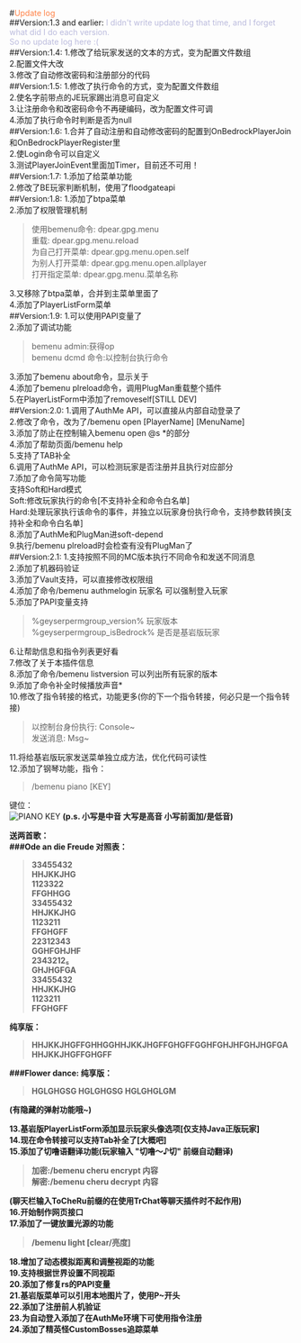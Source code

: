 #<font color=#FF8247 >Update log</font><br>
##Version:1.3 and earlier:
<font color=BBBBDD>I didn't write update log that time, and I forget what did I do each version.<br>
So no update log here :(</font><br>
##Version:1.4:
1.修改了给玩家发送的文本的方式，变为配置文件数组<br>
2.配置文件大改<br>
3.修改了自动修改密码和注册部分的代码<br>
##Version:1.5:
1.修改了执行命令的方式，变为配置文件数组<br>
2.使名字前带点的JE玩家踢出消息可自定义<br>
3.让注册命令和改密码命令不再硬编码，改为配置文件可调<br>
4.添加了执行命令时判断是否为null<br>
##Version:1.6:
1.合并了自动注册和自动修改密码的配置到OnBedrockPlayerJoin和OnBedrockPlayerRegister里<br>
2.使Login命令可以自定义<br>
3.测试PlayerJoinEvent里面加Timer，目前还不可用！<br>
##Version:1.7:
1.添加了给菜单功能<br>
2.修改了BE玩家判断机制，使用了floodgateapi<br>
##Version:1.8:
1.添加了btpa菜单<br>
2.添加了权限管理机制<br>
>使用bemenu命令: dpear.gpg.menu<br>
>重载: dpear.gpg.menu.reload<br>
>为自己打开菜单: dpear.gpg.menu.open.self<br>
>为别人打开菜单: dpear.gpg.menu.open.allplayer<br>
>打开指定菜单: dpear.gpg.menu.菜单名称<br>

3.又移除了btpa菜单，合并到主菜单里面了<br>
4.添加了PlayerListForm菜单<br>
##Version:1.9:
1.可以使用PAPI变量了<br>
2.添加了调试功能<br>

>bemenu admin:获得op<br>
>bemenu dcmd 命令:以控制台执行命令<br>

3.添加了bemenu about命令，显示关于<br>
4.添加了bemenu plreload命令，调用PlugMan重载整个插件<br>
5.在PlayerListForm中添加了removeself[STILL DEV]<br>
##Version:2.0:
1.调用了AuthMe API，可以直接从内部自动登录了<br>
2.修改了命令，改为了/bemenu open [PlayerName] [MenuName]<br>
3.添加了防止在控制输入bemenu open @s *的部分<br>
4.添加了帮助页面/bemenu help<br>
5.支持了TAB补全<br>
6.调用了AuthMe API，可以检测玩家是否注册并且执行对应部分<br>
7.添加了命令简写功能<br>
支持Soft和Hard模式<br>
Soft:修改玩家执行的命令[不支持补全和命令白名单]<br>
Hard:处理玩家执行该命令的事件，并独立以玩家身份执行命令，支持参数转换[支持补全和命令白名单]<br>
8.添加了AuthMe和PlugMan进soft-depend<br>
9.执行/bemenu plreload时会检查有没有PlugMan了<br>
##Version:2.1:
1.支持按照不同的MC版本执行不同命令和发送不同消息<br>
2.添加了机器码验证<br>
3.添加了Vault支持，可以直接修改权限组<br>
4.添加了命令/bemenu authmelogin 玩家名 可以强制登入玩家<br>
5.添加了PAPI变量支持<br>

>%geyserpermgroup_version% 玩家版本<br>
>%geyserpermgroup_isBedrock% 是否是基岩版玩家<br>

6.让帮助信息和指令列表更好看<br>
7.修改了关于本插件信息<br>
8.添加了命令/bemenu listversion 可以列出所有玩家的版本<br>
9.添加了命令补全时候播放声音*<br>
10.修改了指令转接的格式，功能更多(你的下一个指令转接，何必只是一个指令转接)<br>
> 以控制台身份执行: Console~<br>
> 发送消息: Msg~<br>

11.将给基岩版玩家发送菜单独立成方法，优化代码可读性<br>
12.添加了钢琴功能，指令：<br>
>/bemenu piano [KEY]

键位：<br>
![PIANO KEY](https://i-s2.328888.xyz/2022/06/27/62b958c2245a2.png)
<b>(p.s. 小写是中音   大写是高音   小写前面加/是低音)<b><br>

送两首歌：<br>
###Ode an die Freude
对照表：
>33455432<br>
><b>HHJKKJHG</b><br>
>1123322<br>
><b>FFGHHGG</b><br>
>33455432<br>
><b>HHJKKJHG</b><br>
>1123211<br>
><b>FFGHGFF</b><br>
>22312343<br>
><b>GGHFGHJHF</b><br>
>2343212₅<br>
><b>GHJHGFGA</b><br>
>33455432<br>
><b>HHJKKJHG</b><br>
>1123211<br>
><b>FFGHGFF</b><br>

纯享版：
>HHJKKJHGFFGHHGGHHJKKJHGFFGHGFFGGHFGHJHFGHJHGFGAHHJKKJHGFFGHGFF

###Flower dance:
纯享版：
>HGLGHGSG
>HGLGHGSG
>HGLGHGLGM

(有隐藏的弹射功能哦~)<br>

13.基岩版PlayerListForm添加显示玩家头像选项[仅支持Java正版玩家]<br>
14.现在命令转接可以支持Tab补全了[大概吧]<br>
15.添加了切噜语翻译功能(玩家输入 "切噜～♪切" 前缀自动翻译)
>加密:/bemenu cheru encrypt 内容<br>
>解密:/bemenu cheru decrypt 内容<br>

(聊天栏输入ToCheRu前缀的在使用TrChat等聊天插件时不起作用)<br>
16.开始制作网页接口<br>
17.添加了一键放置光源的功能<br>
>/bemenu light [clear/亮度]

18.增加了动态模拟距离和调整视距的功能<br>
19.支持根据世界设置不同视距<br>
20.添加了修复rs的PAPI变量<br>
21.基岩版菜单可以引用本地图片了，使用P~开头<br>
22.添加了注册前人机验证<br>
23.为自动登入添加了在AuthMe环境下可使用指令注册<br>
24.添加了精英怪CustomBosses追踪菜单<br>